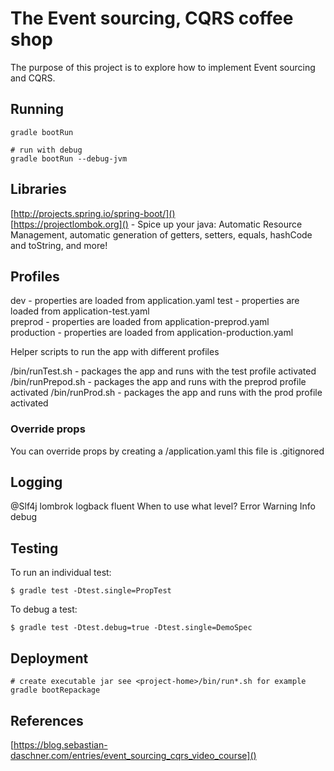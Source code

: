 # The Event sourcing, CQRS coffee shop

The purpose of this project is to explore how to implement Event sourcing and CQRS.

## Running

    gradle bootRun
    
    # run with debug
    gradle bootRun --debug-jvm 
    
## Libraries 

[http://projects.spring.io/spring-boot/]()  
[https://projectlombok.org]() - Spice up your java: Automatic Resource Management, 
automatic generation of getters, setters, equals, hashCode and toString, and more!

## Profiles

dev - properties are loaded from application.yaml 
test - properties are loaded from application-test.yaml   
preprod - properties are loaded from application-preprod.yaml  
production - properties are loaded from application-production.yaml

Helper scripts to run the app with different profiles

/bin/runTest.sh - packages the app and runs with the test profile activated
/bin/runPrepod.sh - packages the app and runs with the preprod profile activated
/bin/runProd.sh - packages the app and runs with the prod profile activated

### Override props

You can override props by creating a <project-home>/application.yaml this file is .gitignored

## Logging

@Slf4j
lombrok
logback
fluent 
When to use what level?
Error 
Warning
Info
debug


## Testing

To run an individual test:

    $ gradle test -Dtest.single=PropTest

To debug a test:

    $ gradle test -Dtest.debug=true -Dtest.single=DemoSpec

## Deployment

    # create executable jar see <project-home>/bin/run*.sh for example 
    gradle bootRepackage

## References 

[https://blog.sebastian-daschner.com/entries/event_sourcing_cqrs_video_course]()
